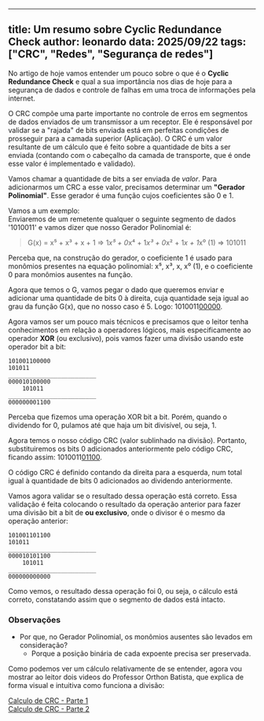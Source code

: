  ---

title: Um resumo sobre Cyclic Redundance Check
author: leonardo
data: 2025/09/22
tags: ["CRC", "Redes", "Segurança de redes"]
---

No artigo de hoje vamos entender um pouco sobre o que é o **Cyclic Redundance Check** e qual a sua importância nos dias de hoje para a segurança de dados e controle de falhas em uma troca de informações pela internet.  

O CRC compõe uma parte importante no controle de erros em segmentos de dados enviados de um transmissor a um receptor. Ele é responsável por validar se a "rajada" de bits enviada está em perfeitas condições de prosseguir para a camada superior (Aplicação). O CRC é um valor resultante de um cálculo que é feito sobre a quantidade de bits a ser enviada (contando com o cabeçalho da camada de transporte, que é onde esse valor é implementado e validado).  

Vamos chamar a quantidade de bits a ser enviada de *valor*. Para adicionarmos um CRC a esse valor, precisamos determinar um **"Gerador Polinomial"**. Esse gerador é uma função cujos coeficientes são 0 e 1.  

Vamos a um exemplo:  
Enviaremos de um remetente qualquer o seguinte segmento de dados '1010011' e vamos dizer que nosso Gerador Polinomial é:

> G(x) = x⁵ + x³ + x + 1 => 1*x⁵ + 0*x⁴ + 1*x³ + 0*x² + 1*x + 1*x⁰ (1) => 101011

Perceba que, na construção do gerador, o coeficiente 1 é usado para monômios presentes na equação polinomial: x⁵, x³, x, x⁰ (1), e o coeficiente 0 para monômios ausentes na função.  

Agora que temos o G, vamos pegar o dado que queremos enviar e adicionar uma quantidade de bits 0 à direita, cuja quantidade seja igual ao grau da função G(x), que no nosso caso é 5. Logo: 1010011<u>00000</u>.  

Agora vamos ser um pouco mais técnicos e precisamos que o leitor tenha conhecimentos em relação a operadores lógicos, mais especificamente ao operador **XOR** (ou exclusivo), pois vamos fazer uma divisão usando este operador bit a bit:  

```
101001100000  
101011  
_________________________  
000010100000  
    101011  
_________________________  
000000001100  
```
  
Perceba que fizemos uma operação XOR bit a bit. Porém, quando o dividendo for 0, pulamos até que haja um bit divisível, ou seja, 1.  

Agora temos o nosso código CRC (valor sublinhado na divisão). Portanto, substituiremos os bits 0 adicionados anteriormente pelo código CRC, ficando assim: 1010011<u>01100</u>.  

O código CRC é definido contando da direita para a esquerda, num total igual à quantidade de bits 0 adicionados ao dividendo anteriormente.  

Vamos agora validar se o resultado dessa operação está correto. Essa validação é feita colocando o resultado da operação anterior para fazer uma divisão bit a bit de **ou exclusivo**, onde o divisor é o mesmo da operação anterior:  

```
101001101100  
101011  
_________________________  
000010101100  
    101011  
_________________________  
000000000000
```

Como vemos, o resultado dessa operação foi 0, ou seja, o cálculo está correto, constatando assim que o segmento de dados está intacto.

### Observações

- Por que, no Gerador Polinomial, os monômios ausentes são levados em consideração?  
  - Porque a posição binária de cada expoente precisa ser preservada.  

Como podemos ver um cálculo relativamente de se entender, agora vou mostrar ao leitor dois videos do Professor Orthon Batista, que explica de forma visual e
intuitiva como funciona a divisão:

[Calculo de CRC - Parte 1](https://www.youtube.com/watch?v=XWcJcybL3JQ&list=PL7KqjbmLa7gHguFAPlqc-f_gx8TvVbTYE)  
[Calculo de CRC - Parte 2](https://www.youtube.com/watch?v=wyUNSzDbFjg&list=PL1iys8ibudKeD2f4c0-CdzHzmcd4bKvt1)
